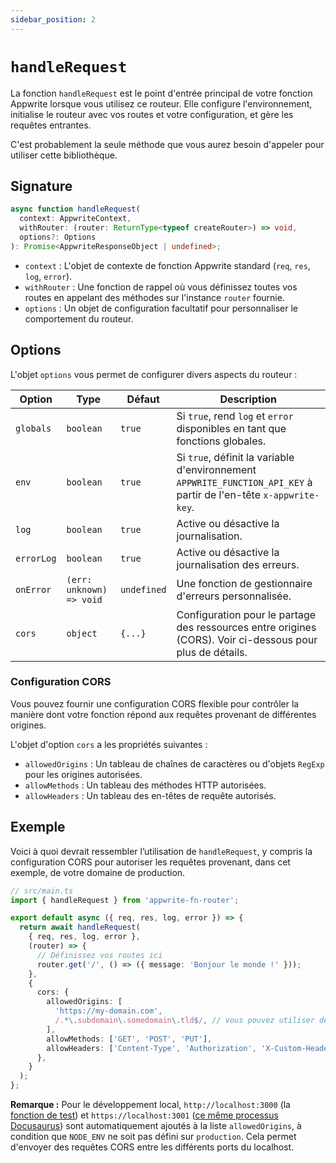```yaml
---
sidebar_position: 2
---
```


# `handleRequest`

La fonction `handleRequest` est le point d'entrée principal de votre fonction Appwrite lorsque vous utilisez ce routeur. Elle configure l'environnement, initialise le routeur avec vos routes et votre configuration, et gère les requêtes entrantes.

C'est probablement la seule méthode que vous aurez besoin d'appeler pour utiliser cette bibliothèque.

## Signature

```typescript
async function handleRequest(
  context: AppwriteContext,
  withRouter: (router: ReturnType<typeof createRouter>) => void,
  options?: Options
): Promise<AppwriteResponseObject | undefined>;
```

- `context` : L'objet de contexte de fonction Appwrite standard (`req`, `res`, `log`, `error`).
- `withRouter` : Une fonction de rappel où vous définissez toutes vos routes en appelant des méthodes sur l'instance `router` fournie.
- `options` : Un objet de configuration facultatif pour personnaliser le comportement du routeur.

## Options

L'objet `options` vous permet de configurer divers aspects du routeur :

| Option     | Type                     | Défaut      | Description                                                                                                        |
| ---------- | ------------------------ | ----------- | ------------------------------------------------------------------------------------------------------------------ |
| `globals`  | `boolean`                | `true`      | Si `true`, rend `log` et `error` disponibles en tant que fonctions globales.                                       |
| `env`      | `boolean`                | `true`      | Si `true`, définit la variable d'environnement `APPWRITE_FUNCTION_API_KEY` à partir de l'en-tête `x-appwrite-key`. |
| `log`      | `boolean`                | `true`      | Active ou désactive la journalisation.                                                                             |
| `errorLog` | `boolean`                | `true`      | Active ou désactive la journalisation des erreurs.                                                                 |
| `onError`  | `(err: unknown) => void` | `undefined` | Une fonction de gestionnaire d'erreurs personnalisée.                                                              |
| `cors`     | `object`                 | `{...}`     | Configuration pour le partage des ressources entre origines (CORS). Voir ci-dessous pour plus de détails.          |

### Configuration CORS

Vous pouvez fournir une configuration CORS flexible pour contrôler la manière dont votre fonction répond aux requêtes provenant de différentes origines.

L'objet d'option `cors` a les propriétés suivantes :

- `allowedOrigins` : Un tableau de chaînes de caractères ou d'objets `RegExp` pour les origines autorisées.
- `allowMethods` : Un tableau des méthodes HTTP autorisées.
- `allowHeaders` : Un tableau des en-têtes de requête autorisés.

## Exemple

Voici à quoi devrait ressembler l’utilisation de `handleRequest`, y compris la configuration CORS pour autoriser les requêtes provenant, dans cet exemple, de votre domaine de production.

```typescript
// src/main.ts
import { handleRequest } from 'appwrite-fn-router';

export default async ({ req, res, log, error }) => {
  return await handleRequest(
    { req, res, log, error },
    (router) => {
      // Définissez vos routes ici
      router.get('/', () => ({ message: 'Bonjour le monde !' }));
    },
    {
      cors: {
        allowedOrigins: [
          'https://my-domain.com',
          /.*\.subdomain\.somedomain\.tld$/, // vous pouvez utiliser des regex
        ],
        allowMethods: ['GET', 'POST', 'PUT'],
        allowHeaders: ['Content-Type', 'Authorization', 'X-Custom-Header'],
      },
    }
  );
};
```

**Remarque :** Pour le développement local, `http://localhost:3000` (la [fonction de test](https://github.com/kaibun/appwrite-fn-router/tree/main/functions/Test)) et `https://localhost:3001` ([ce même processus Docusaurus](https://github.com/kaibun/appwrite-fn-router/tree/main/doc)) sont automatiquement ajoutés à la liste `allowedOrigins`, à condition que `NODE_ENV` ne soit pas défini sur `production`. Cela permet d'envoyer des requêtes CORS entre les différents ports du localhost.
